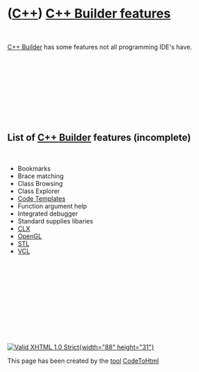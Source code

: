 



 

 

 

 

 

([C++](Cpp.htm)) [C++ Builder features](CppBuilderFeatures.htm)
===============================================================

 

[C++ Builder](CppBuilder.htm) has some features not all programming
IDE's have.

 

 

 

 

 

List of [C++ Builder](CppBuilder.htm) features (incomplete)
-----------------------------------------------------------

 

-   Bookmarks
-   Brace matching
-   Class Browsing
-   Class Explorer
-   [Code Templates](CppCodeTemplate.htm)
-   Function argument help
-   Integrated debugger
-   Standard supplies libaries
-   [CLX](CppClx.htm)
-   [OpenGL](CppOpenGl.htm)
-   [STL](CppStl.htm)
-   [VCL](CppVcl.htm)

 

 

 

 

 





 

[![Valid XHTML 1.0 Strict](valid-xhtml10.png){width="88"
height="31"}](http://validator.w3.org/check?uri=referer)

This page has been created by the [tool](Tools.htm)
[CodeToHtml](ToolCodeToHtml.htm)
